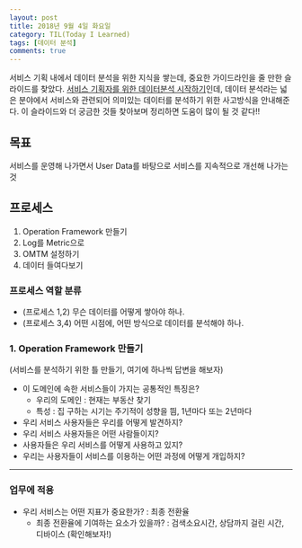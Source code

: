 ```yaml
---
layout: post
title: 2018년 9월 4일 화요일
category: TIL(Today I Learned)
tags: [데이터 분석]
comments: true
---
```


서비스 기획 내에서 데이터 분석을 위한 지식을 쌓는데, 중요한 가이드라인을 줄 만한 슬라이드를 찾았다. [서비스 기획자를 위한 데이터분석 시작하기](https://www.slideshare.net/leoyang991/ss-90038927)인데, 데이터 분석라는 넓은 분야에서 서비스와 관련되어 의미있는 데이터를 분석하기 위한 사고방식을 안내해준다. 이 슬라이드와 더 궁금한 것들 찾아보며 정리하면 도움이 많이 될 것 같다!!

## 목표
서비스를 운영해 나가면서 User Data를 바탕으로 서비스를 지속적으로 개선해 나가는 것

## 프로세스
1. Operation Framework 만들기
2. Log를 Metric으로
3. OMTM 설정하기
4. 데이터 들여다보기

### 프로세스 역할 분류
- (프로세스 1,2) 무슨 데이터를 어떻게 쌓아야 하나. 
- (프로세스 3,4) 어떤 시점에, 어떤 방식으로 데이터를 분석해야 하나. 

### 1. Operation Framework 만들기
(서비스를 분석하기 위한 틀 만들기, 여기에 하나씩 답변을 해보자)
- 이 도메인에 속한 서비스들이 가지는 공통적인 특징은?
    - 우리의 도메인 : 현재는 부동산 찾기
    - 특성 : 집 구하는 시기는 주기적이 성향을 띔, 1년마다 또는 2년마다
- 우리 서비스 사용자들은 우리를 어떻게 발견하지?
- 우리 서비스 사용자들은 어떤 사람들이지?
- 사용자들은 우리 서비스를 어떻게 사용하고 있지?
- 우리는 사용자들이 서비스를 이용하는 어떤 과정에 어떻게 개입하지?

---
### 업무에 적용
- 우리 서비스는 어떤 지표가 중요한가? : 최종 전환율
    - 최종 전환율에 기여하는 요소가 있을까? : 검색소요시간, 상담까지 걸린 시간, 디바이스 (확인해보자!)
